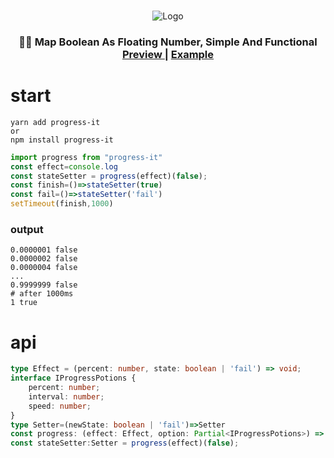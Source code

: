 
<p align="center">
<br>
    <img src="https://i.loli.net/2021/09/22/9Aoqg3bVxId4BCN.png" alt="Logo">
    <h3 align="center">
        🤞🏻 Map  Boolean As  Floating Number, Simple And Functional
        <br/>
        <a href="https://uilkunp.github.io/progress-it/">
            Preview
        </a>
        |
        <a href="https://github.com/UILKUNP/progress-it/blob/master/example/index.html">
            Example
        </a>
    </h3>
</p>

# start
```shell
yarn add progress-it 
or
npm install progress-it
```

```javascript
import progress from "progress-it"
const effect=console.log
const stateSetter = progress(effect)(false);
const finish=()=>stateSetter(true)
const fail=()=>stateSetter('fail')
setTimeout(finish,1000)
```
### output  
```shell
0.0000001 false
0.0000002 false
0.0000004 false
...
0.9999999 false
# after 1000ms 
1 true
```
# api
```typescript
type Effect = (percent: number, state: boolean | 'fail') => void;
interface IProgressPotions {
    percent: number;
    interval: number;
    speed: number;
}
type Setter=(newState: boolean | 'fail')=>Setter
const progress: (effect: Effect, option: Partial<IProgressPotions>) => (initState: boolean) => (newState: boolean) => Setter;
const stateSetter:Setter = progress(effect)(false);
```
